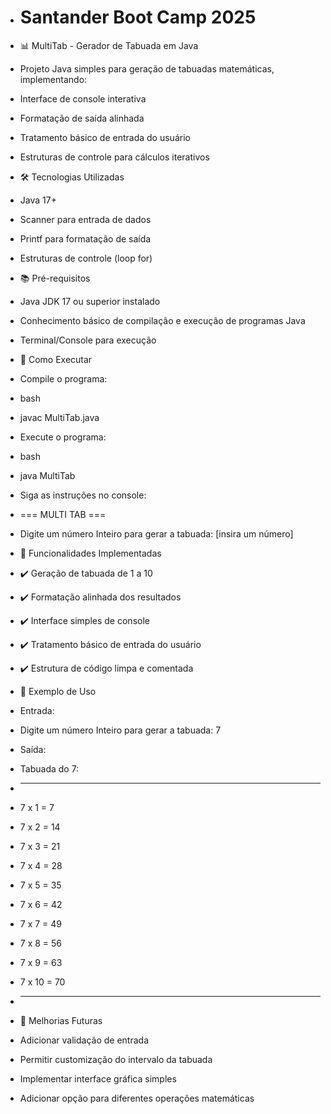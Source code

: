 * # Santander Boot Camp 2025
 
* 📊 MultiTab - Gerador de Tabuada em Java
* Projeto Java simples para geração de tabuadas matemáticas, implementando:
* Interface de console interativa
* Formatação de saída alinhada
* Tratamento básico de entrada do usuário
* Estruturas de controle para cálculos iterativos
 
* 🛠️ Tecnologias Utilizadas
* Java 17+
* Scanner para entrada de dados
* Printf para formatação de saída
* Estruturas de controle (loop for)
 
* 📚 Pré-requisitos
* Java JDK 17 ou superior instalado
* Conhecimento básico de compilação e execução de programas Java
* Terminal/Console para execução
 
* 🚀 Como Executar
* Compile o programa:
* bash
* javac MultiTab.java
* Execute o programa:
* bash
* java MultiTab
* Siga as instruções no console:


* === MULTI TAB ===
* Digite um número Inteiro para gerar a tabuada: [insira um número]
* 🎯 Funcionalidades Implementadas
* ✔️ Geração de tabuada de 1 a 10
* ✔️ Formatação alinhada dos resultados
* ✔️ Interface simples de console
* ✔️ Tratamento básico de entrada do usuário
* ✔️ Estrutura de código limpa e comentada

* 📝 Exemplo de Uso
* Entrada:
* Digite um número Inteiro para gerar a tabuada: 7
* Saída:

* Tabuada do 7:
* ------------------
* 7 x  1 =   7
* 7 x  2 =  14
* 7 x  3 =  21
* 7 x  4 =  28
* 7 x  5 =  35
* 7 x  6 =  42
* 7 x  7 =  49
* 7 x  8 =  56
* 7 x  9 =  63
* 7 x 10 =  70
* ------------------

* 📌 Melhorias Futuras
* Adicionar validação de entrada
* Permitir customização do intervalo da tabuada
* Implementar interface gráfica simples
* Adicionar opção para diferentes operações matemáticas